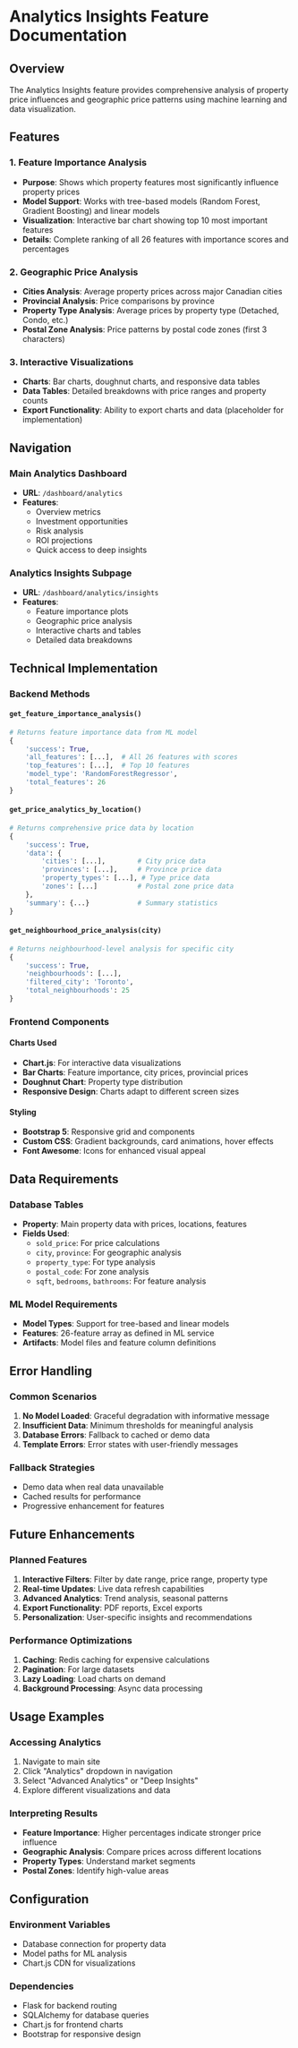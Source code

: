 # Analytics Insights Feature Documentation

## Overview
The Analytics Insights feature provides comprehensive analysis of property price influences and geographic price patterns using machine learning and data visualization.

## Features

### 1. Feature Importance Analysis
- **Purpose**: Shows which property features most significantly influence property prices
- **Model Support**: Works with tree-based models (Random Forest, Gradient Boosting) and linear models
- **Visualization**: Interactive bar chart showing top 10 most important features
- **Details**: Complete ranking of all 26 features with importance scores and percentages

### 2. Geographic Price Analysis
- **Cities Analysis**: Average property prices across major Canadian cities
- **Provincial Analysis**: Price comparisons by province
- **Property Type Analysis**: Average prices by property type (Detached, Condo, etc.)
- **Postal Zone Analysis**: Price patterns by postal code zones (first 3 characters)

### 3. Interactive Visualizations
- **Charts**: Bar charts, doughnut charts, and responsive data tables
- **Data Tables**: Detailed breakdowns with price ranges and property counts
- **Export Functionality**: Ability to export charts and data (placeholder for implementation)

## Navigation

### Main Analytics Dashboard
- **URL**: `/dashboard/analytics`
- **Features**:
  - Overview metrics
  - Investment opportunities
  - Risk analysis
  - ROI projections
  - Quick access to deep insights

### Analytics Insights Subpage
- **URL**: `/dashboard/analytics/insights`
- **Features**:
  - Feature importance plots
  - Geographic price analysis
  - Interactive charts and tables
  - Detailed data breakdowns

## Technical Implementation

### Backend Methods

#### `get_feature_importance_analysis()`
```python
# Returns feature importance data from ML model
{
    'success': True,
    'all_features': [...],  # All 26 features with scores
    'top_features': [...],  # Top 10 features
    'model_type': 'RandomForestRegressor',
    'total_features': 26
}
```

#### `get_price_analytics_by_location()`
```python
# Returns comprehensive price data by location
{
    'success': True,
    'data': {
        'cities': [...],        # City price data
        'provinces': [...],     # Province price data
        'property_types': [...], # Type price data
        'zones': [...]          # Postal zone price data
    },
    'summary': {...}            # Summary statistics
}
```

#### `get_neighbourhood_price_analysis(city)`
```python
# Returns neighbourhood-level analysis for specific city
{
    'success': True,
    'neighbourhoods': [...],
    'filtered_city': 'Toronto',
    'total_neighbourhoods': 25
}
```

### Frontend Components

#### Charts Used
- **Chart.js**: For interactive data visualizations
- **Bar Charts**: Feature importance, city prices, provincial prices
- **Doughnut Chart**: Property type distribution
- **Responsive Design**: Charts adapt to different screen sizes

#### Styling
- **Bootstrap 5**: Responsive grid and components
- **Custom CSS**: Gradient backgrounds, card animations, hover effects
- **Font Awesome**: Icons for enhanced visual appeal

## Data Requirements

### Database Tables
- **Property**: Main property data with prices, locations, features
- **Fields Used**:
  - `sold_price`: For price calculations
  - `city`, `province`: For geographic analysis
  - `property_type`: For type analysis
  - `postal_code`: For zone analysis
  - `sqft`, `bedrooms`, `bathrooms`: For feature analysis

### ML Model Requirements
- **Model Types**: Support for tree-based and linear models
- **Features**: 26-feature array as defined in ML service
- **Artifacts**: Model files and feature column definitions

## Error Handling

### Common Scenarios
1. **No Model Loaded**: Graceful degradation with informative message
2. **Insufficient Data**: Minimum thresholds for meaningful analysis
3. **Database Errors**: Fallback to cached or demo data
4. **Template Errors**: Error states with user-friendly messages

### Fallback Strategies
- Demo data when real data unavailable
- Cached results for performance
- Progressive enhancement for features

## Future Enhancements

### Planned Features
1. **Interactive Filters**: Filter by date range, price range, property type
2. **Real-time Updates**: Live data refresh capabilities
3. **Advanced Analytics**: Trend analysis, seasonal patterns
4. **Export Functionality**: PDF reports, Excel exports
5. **Personalization**: User-specific insights and recommendations

### Performance Optimizations
1. **Caching**: Redis caching for expensive calculations
2. **Pagination**: For large datasets
3. **Lazy Loading**: Load charts on demand
4. **Background Processing**: Async data processing

## Usage Examples

### Accessing Analytics
1. Navigate to main site
2. Click "Analytics" dropdown in navigation
3. Select "Advanced Analytics" or "Deep Insights"
4. Explore different visualizations and data

### Interpreting Results
- **Feature Importance**: Higher percentages indicate stronger price influence
- **Geographic Analysis**: Compare prices across different locations
- **Property Types**: Understand market segments
- **Postal Zones**: Identify high-value areas

## Configuration

### Environment Variables
- Database connection for property data
- Model paths for ML analysis
- Chart.js CDN for visualizations

### Dependencies
- Flask for backend routing
- SQLAlchemy for database queries
- Chart.js for frontend charts
- Bootstrap for responsive design
